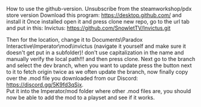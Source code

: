How to use the github-version.
Unsubscribe from the steamworkshop/pdx store version
Download this program: https://desktop.github.com/ and install it
Once installed open it and press clone new repo, go to the url tab and put in this: Invictus: https://github.com/SnowletTV/Invictus.git

Then for the location, change it to Documents\Paradox Interactive\Imperator\mod\invictus (navigate it yourself and make sure it doesn't get put in a subfolder)!
don't use capitalization in the name and manually verify the local path!!! and then press clone.
Next go to the branch and select the dev branch, when you want to update press the button next to it to fetch origin twice as we often update the branch, now finally copy over the .mod file you downloaded from our Discord: https://discord.gg/5K9fd3qSjx.  
Put it into the Imperator/mod folder where other .mod files are, you should now be able to add the mod to a playset and see if it works.
